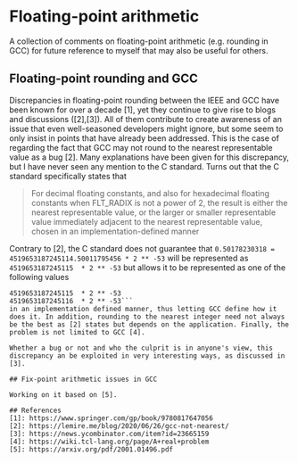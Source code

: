 # Floating-point arithmetic
A collection of comments on floating-point arithmetic (e.g. rounding in GCC) for future reference to myself that may also be useful for others.

## Floating-point rounding and GCC
Discrepancies in floating-point rounding between the IEEE and GCC have been known for over a decade [1], yet they continue to give rise to blogs and discussions ([2],[3]). All of them contribute to create awareness of an issue that even well-seasoned developers might ignore, but some seem to only insist in points that have already been addressed. This is the case of regarding the fact that GCC may not round to the nearest representable value as a bug [2]. Many explanations have been given for this discrepancy, but I have never seen any mention to the C standard. Turns out that the C standard specifically states that

> For decimal floating constants, and also for hexadecimal floating constants when FLT_RADIX is not a power of 2, the result is either the nearest representable value, or the larger or smaller representable value immediately adjacent to the nearest representable value, chosen in an implementation-defined manner

Contrary to [2], the C standard does not guarantee that 
```0.50178230318 = 4519653187245114.50011795456 * 2 ** -53```
will be represented as 
```4519653187245115  * 2 ** -53```
but allows it to be represented as one of the following values
```4519653187245114  * 2 ** -53
4519653187245115  * 2 ** -53
4519653187245116  * 2 ** -53```
in an implementation defined manner, thus letting GCC define how it does it. In addition, rounding to the nearest integer need not always be the best as [2] states but depends on the application. Finally, the problem is not limited to GCC [4]. 

Whether a bug or not and who the culprit is in anyone's view, this discrepancy an be exploited in very interesting ways, as discussed in [3]. 

## Fix-point arithmetic issues in GCC

Working on it based on [5].

## References
[1]: https://www.springer.com/gp/book/9780817647056
[2]: https://lemire.me/blog/2020/06/26/gcc-not-nearest/
[3]: https://news.ycombinator.com/item?id=23665159
[4]: https://wiki.tcl-lang.org/page/A+real+problem
[5]: https://arxiv.org/pdf/2001.01496.pdf
